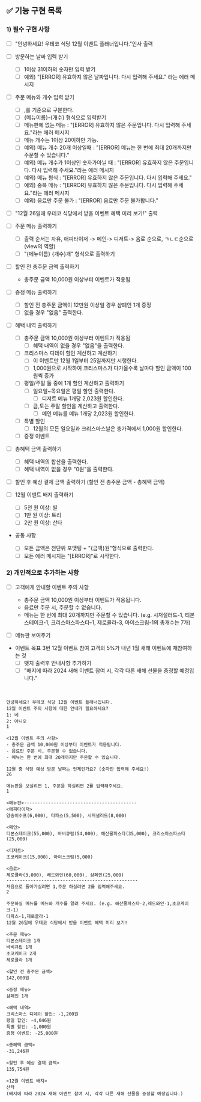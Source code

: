 ## ✅ 기능 구현 목록

### 1) 필수 구현 사항

- [ ] "안녕하세요! 우테코 식당 12월 이벤트 플래너입니다."인사 출력
- [ ] 방문하는 날짜 입력 받기
  - [ ] 1이상 31이하의 숫자만 입력 받기
  - [ ] 예외) "[ERROR] 유효하지 않은 날짜입니다. 다시 입력해 주세요." 라는 에러 메시지
- [ ] 주문 메뉴와 개수 입력 받기
  - [ ] ,를 기준으로 구분한다.
  - [ ] {메뉴이름}-{개수} 형식으로 입력받기
  - [ ] 메뉴판에 없는 메뉴 : "[ERROR] 유효하지 않은 주문입니다. 다시 입력해 주세요."라는 에러 메시지
  - [ ] 메뉴 개수는 1이상 20이하만 가능.
  - [ ] 예외) 메뉴 개수 20개 이상일때 : "[ERROR] 메뉴는 한 번에 최대 20개까지만 주문할 수 있습니다."
  - [ ] 예외) 메뉴 개수가 1이상인 숫자가아닐 때 : "[ERROR] 유효하지 않은 주문입니다. 다시 입력해 주세요."라는 에러 메시지
  - [ ] 예외) 메뉴 형식 : "[ERROR] 유효하지 않은 주문입니다. 다시 입력해 주세요."
  - [ ] 예외) 중복 메뉴 : "[ERROR] 유효하지 않은 주문입니다. 다시 입력해 주세요."라는 에러 메시지
  - [ ] 예외) 음료만 주문 불가 : "[ERROR] 음료만 주문 불가합니다."
- [ ] "12월 26일에 우테코 식당에서 받을 이벤트 혜택 미리 보기!" 출력

- [ ] 주문 메뉴 출력하기

  - [ ] 출력 순서는 자유, 애피타이저 -> 메인-> 디저트-> 음료 순으로, ㄱㄴㄷ순으로 (view의 역할)
  - [ ] "{메뉴이름} {개수}개" 형식으로 출력하기

- [ ] 할인 전 총주문 금액 출력하기

  - 총주문 금액 10,000원 이상부터 이벤트가 적용됨

- [ ] 증정 메뉴 출력하기

  - [ ] 할인 전 총주문 금액이 12만원 이상일 경우 샴폐인 1개 증정
  - [ ] 없을 경우 "없음" 출력한다.

- [ ] 혜택 내역 출력하기

  - [ ] 총주문 금액 10,000원 이상부터 이벤트가 적용됨
    - [ ] 혜택 내역이 없을 경우 "없음"을 출력한다.
  - [ ] 크리스마스 디데이 할인 계산하고 계산하기
    - [ ] 이 이벤트만 12월 1일부터 25일까지만 시행한다.
    - [ ] 1,000원으로 시작하여 크리스마스가 다가올수록 날마다 할인 금액이 100원씩 증가
  - [ ] 평일/주말 둘 중에 1개 할인 계산하고 출력하기
    - [ ] 일요일~목요일은 평일 할인 출력한다.
      - [ ] 디저트 메뉴 1개당 2,023원 할인한다.
    - [ ] 금,토는 주말 할인을 계산하고 출력한다.
      - [ ] 메인 메뉴를 메뉴 1개당 2,023원 할인한다.
  - [ ] 특별 할인
    - [ ] 12월의 모든 일요일과 크리스마스날은 총가격에서 1,000원 할인한다.
  - [ ] 증정 이벤트

- [ ] 총혜택 금액 출력하기
  - [ ] 혜택 내역의 합산을 출력한다.
  - [ ] 혜택 내역이 없을 경우 "0원"을 출력한다.
- [ ] 할인 후 예상 결제 금액 출력하기 (할인 전 총주문 금액 - 총혜택 금액)
- [ ] 12월 이벤트 배지 출력하기
  - [ ] 5천 원 이상: 별
  - [ ] 1만 원 이상: 트리
  - [ ] 2만 원 이상: 산타

* 공통 사항

  - [ ] 모든 금액은 천단위 포맷팅 + "{금액}원"형식으로 출력한다.
  - [ ] 모든 에러 메시지는 "[ERROR]"로 시작한다.

### 2) 개인적으로 추가하는 사항

- [ ] 고객에게 안내할 이벤트 주의 사항

  - 총주문 금액 10,000원 이상부터 이벤트가 적용됩니다.
  - 음료만 주문 시, 주문할 수 없습니다.
  - 메뉴는 한 번에 최대 20개까지만 주문할 수 있습니다.
    (e.g. 시저샐러드-1, 티본스테이크-1, 크리스마스파스타-1, 제로콜라-3, 아이스크림-1의 총개수는 7개)

- [ ] 메뉴판 보여주기
- 이벤트 목표 3번 12월 이벤트 참여 고객의 5%가 내년 1월 새해 이벤트에 재참여하는 것
  - [ ] 뱃지 출력후 안내사항 추가하기
  - [ ] "배지에 따라 2024 새해 이벤트 참여 시, 각각 다른 새해 선물을 증정할 예정입니다."

</br>

```
안녕하세요! 우테코 식당 12월 이벤트 플래너입니다.
12월 이벤트 주의 사항에 대한 안내가 필요하세요?
1: 네
2: 아니오
1

<12월 이벤트 주의 사항>
- 총주문 금액 10,000원 이상부터 이벤트가 적용됩니다.
- 음료만 주문 시, 주문할 수 없습니다.
- 메뉴는 한 번에 최대 20개까지만 주문할 수 있습니다.

12월 중 식당 예상 방문 날짜는 언제인가요? (숫자만 입력해 주세요!)
26

메뉴판을 보실려면 1, 주문을 하실려면 2를 입력해주세요.
1

<메뉴판>------------------------------------------
<애피타이저>
양송이수프(6,000), 타파스(5,500), 시저샐러드(8,000)

<메인>
티본스테이크(55,000), 바비큐립(54,000), 해산물파스타(35,000), 크리스마스파스타(25,000)

<디저트>
초코케이크(15,000), 아이스크림(5,000)

<음료>
제로콜라(3,000), 레드와인(60,000), 샴페인(25,000)
-------------------------------------------------
처음으로 돌아가실려면 1,주문 하실려면 2를 입력해주세요.
2

주문하실 메뉴를 메뉴와 개수를 알려 주세요. (e.g. 해산물파스타-2,레드와인-1,초코케이크-1)
타파스-1,제로콜라-1
12월 26일에 우테코 식당에서 받을 이벤트 혜택 미리 보기!

<주문 메뉴>
티본스테이크 1개
바비큐립 1개
초코케이크 2개
제로콜라 1개

<할인 전 총주문 금액>
142,000원

<증정 메뉴>
샴페인 1개

<혜택 내역>
크리스마스 디데이 할인: -1,200원
평일 할인: -4,046원
특별 할인: -1,000원
증정 이벤트: -25,000원

<총혜택 금액>
-31,246원

<할인 후 예상 결제 금액>
135,754원

<12월 이벤트 배지>
산타
(배지에 따라 2024 새해 이벤트 참여 시, 각각 다른 새해 선물을 증정할 예정입니다.)

```
